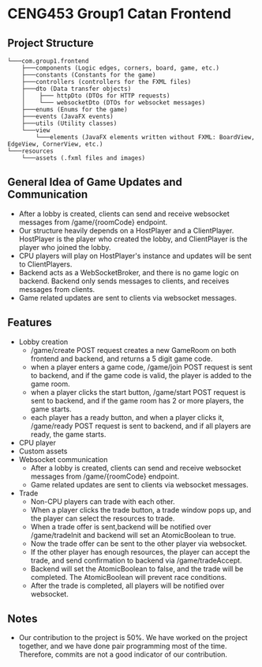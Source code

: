 # CENG453 Group1 Catan Frontend

## Project Structure
```
└───com.group1.frontend
    ├───components (Logic edges, corners, board, game, etc.)
    ├───constants (Constants for the game)
    ├───controllers (controllers for the FXML files)
    ├───dto (Data transfer objects)
    │    ├─── httpDto (DTOs for HTTP requests)
    │    └─── websocketDto (DTOs for websocket messages)
    ├───enums (Enums for the game)
    ├───events (JavaFX events)
    ├───utils (Utility classes)
    └───view 
        └───elements (JavaFX elements written without FXML: BoardView, EdgeView, CornerView, etc.)
└───resources
    └───assets (.fxml files and images)
```

## General Idea of Game Updates and Communication
- After a lobby is created, clients can send and receive websocket messages from /game/{roomCode} endpoint.
- Our structure heavily depends on a HostPlayer and a ClientPlayer. HostPlayer is the player who created the lobby, and ClientPlayer is the player who joined the lobby.
- CPU players will play on HostPlayer's instance and updates will be sent to ClientPlayers.
- Backend acts as a WebSocketBroker, and there is no game logic on backend. Backend only sends messages to clients, and receives messages from clients.
- Game related updates are sent to clients via websocket messages.


## Features
- Lobby creation
  - /game/create POST request creates a new GameRoom on both frontend and backend, and returns a 5 digit game code.
  - when a player enters a game code, /game/join POST request is sent to backend, and if the game code is valid, the player is added to the game room.
  - when a player clicks the start button, /game/start POST request is sent to backend, and if the game room has 2 or more players, the game starts.
  - each player has a ready button, and when a player clicks it, /game/ready POST request is sent to backend, and if all players are ready, the game starts.
- CPU player
- Custom assets
- Websocket communication
  - After a lobby is created, clients can send and receive websocket messages from /game/{roomCode} endpoint.
  - Game related updates are sent to clients via websocket messages.
- Trade
    - Non-CPU players can trade with each other.
    - When a player clicks the trade button, a trade window pops up, and the player can select the resources to trade.
    - When a trade offer is sent,backend will be notified over /game/tradeInit and backend will set an AtomicBoolean to true.
    - Now the trade offer can be sent to the other player via websocket.
    - If the other player has enough resources, the player can accept the trade, and send confirmation to backend via /game/tradeAccept.
    - Backend will set the AtomicBoolean to false, and the trade will be completed. The AtomicBoolean will prevent race conditions.
    - After the trade is completed, all players will be notified over websocket.

## Notes
- Our contribution to the project is 50%. We have worked on the project together, and we have done pair programming most of the time. Therefore, commits are not a good indicator of our contribution.
